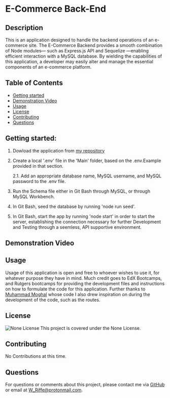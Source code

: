 # E-Commerce Back-End

  ## Description
  This is an application designed to handle the backend operations of an e-commerce site. The E-Commerce Backend provides a smooth combination of Node modules— such as Express.js API and Sequelize —enabling efficient interaction with a MySQL database. By wielding the capabilities of this application, a developer may easily alter and manage the essential components of an e-commerce platform.

  ## Table of Contents
  - [Getting started](#getting-started)
  - [Demonstration Video](#demonstration-video)
  - [Usage](#usage)
  - [License](#license)
  - [Contributing](#contributing)
  - [Questions](#questions)

  ## Getting started:

1. Dowload the application from [my repository](https://github.com/Will-Riffe/E-commerce-Back-End)

2. Create a local '.env' file in the 'Main' folder, based on the .env.Example provided in that section.
	
      2.1. Add an appropriate database name, MySQL username, and MySQL password to the .env file. 

3. Run the Schema file either in Git Bash through MySQL, or through MySQL Workbench.

4. In Git Bash, seed the database by running 'node run seed'.

5. In Git Bash, start the app by running 'node start' in order to start the server, establishing the connection necessary for further Development and Testing through a seemless, API supportive environment.

## Demonstration Video

  ## Usage
  Usage of this application is open and free to whoever wishes to use it, for whatever purpose they have in mind. Much credit goes to EdX Bootcamps, and Rutgers bootcamps for providing the development files and instructions on how to formulate the code for this application. Further thanks to [Muhammad Moghal](https://github.com/mmoghal/E-Commerce-Backend/tree/main) whose code I also drew inspiration on during the development of the code, such as the routes.

  ## License
  ![None License](https://img.shields.io/badge/License-None-blue.svg)
  This project is covered under the None License.

  ## Contributing
  No Contributions at this time.


  ## Questions
  For questions or comments about this project, please contact me via [GitHub](https://github.com/Will-Riffe) or email at W_Riffe@protonmail.com.
  